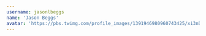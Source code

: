 ```yaml
---
username: jasonlbeggs
name: 'Jason Beggs'
avatar: 'https://pbs.twimg.com/profile_images/1391946980960743425/xi3nDA3k_normal.jpg'
---
```


